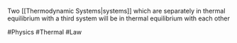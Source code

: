Two [[Thermodynamic Systems|systems]] which are separately in thermal equilibrium with a third system will be in thermal equilibrium with each other

#Physics #Thermal #Law